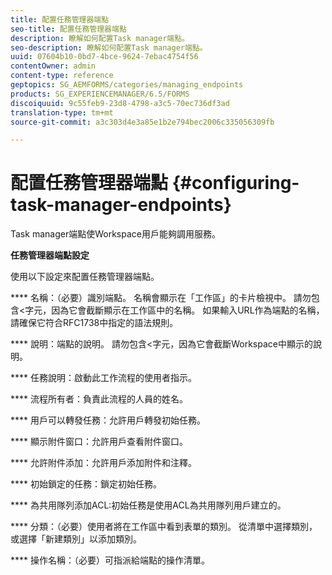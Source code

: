 ```yaml
---
title: 配置任務管理器端點
seo-title: 配置任務管理器端點
description: 瞭解如何配置Task manager端點。
seo-description: 瞭解如何配置Task manager端點。
uuid: 07604b10-0bd7-4bce-9624-7ebac4754f56
contentOwner: admin
content-type: reference
geptopics: SG_AEMFORMS/categories/managing_endpoints
products: SG_EXPERIENCEMANAGER/6.5/FORMS
discoiquuid: 9c55feb9-23d8-4798-a3c5-70ec736df3ad
translation-type: tm+mt
source-git-commit: a3c303d4e3a85e1b2e794bec2006c335056309fb

---
```



# 配置任務管理器端點 {#configuring-task-manager-endpoints}

Task manager端點使Workspace用戶能夠調用服務。

**任務管理器端點設定**

使用以下設定來配置任務管理器端點。

**** 名稱：（必要）識別端點。 名稱會顯示在「工作區」的卡片檢視中。 請勿包含&lt;字元，因為它會截斷顯示在工作區中的名稱。 如果輸入URL作為端點的名稱，請確保它符合RFC1738中指定的語法規則。

**** 說明：端點的說明。 請勿包含&lt;字元，因為它會截斷Workspace中顯示的說明。

**** 任務說明：啟動此工作流程的使用者指示。

**** 流程所有者：負責此流程的人員的姓名。

**** 用戶可以轉發任務：允許用戶轉發初始任務。

**** 顯示附件窗口：允許用戶查看附件窗口。

**** 允許附件添加：允許用戶添加附件和注釋。

**** 初始鎖定的任務：鎖定初始任務。

**** 為共用隊列添加ACL:初始任務是使用ACL為共用隊列用戶建立的。

**** 分類：（必要）使用者將在工作區中看到表單的類別。 從清單中選擇類別，或選擇「新建類別」以添加類別。

**** 操作名稱：（必要）可指派給端點的操作清單。
